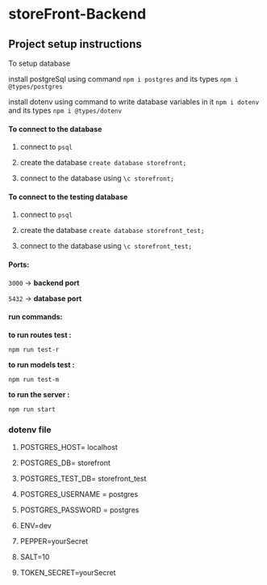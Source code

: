 # storeFront-Backend

## Project setup instructions

To setup database 

install postgreSql using command `npm i postgres` and its types `npm i @types/postgres`

install dotenv using command to write database variables in it `npm i dotenv` and its types `npm i @types/dotenv`

#### To connect to the database

1. connect to `psql`

2. create the database `create database storefront;`

3. connect to the database using `\c storefront;`

#### To connect to the testing database

1. connect to `psql`

2. create the database `create database storefront_test;`

3. connect to the database using `\c storefront_test;`

#### Ports:

`3000` -> **backend port**

`5432` -> **database port**

#### run commands:

**to run routes test :**

`npm run test-r`   

**to run models test :**

`npm run test-m`   

**to run the server :**

`npm run start`   

### dotenv file

1. POSTGRES_HOST= localhost

2. POSTGRES_DB= storefront

3. POSTGRES_TEST_DB= storefront_test

4. POSTGRES_USERNAME = postgres

5. POSTGRES_PASSWORD = postgres

6. ENV=dev

7. PEPPER=yourSecret

8. SALT=10

9. TOKEN_SECRET=yourSecret
